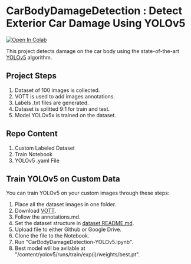 # CarBodyDamageDetection : Detect Exterior Car Damage Using YOLOv5
[![Open In Colab](https://colab.research.google.com/assets/colab-badge.svg)](https://colab.research.google.com/drive/1Uu7XuWf09z-H2PDv93WywyVxCX3K4ef4?usp=sharing)

This project detects damage on the car body using the state-of-the-art [YOLOv5](https://github.com/ultralytics/yolov5) algorithm. 

## Project Steps
  1. Dataset of 100 images is collected.
  2. VOTT is used to add images annotations.
  3. Labels .txt files are generated.
  4. Dataset is splitted 9:1 for train and test.
  5. Model YOLOv5x is trained on the dataset.

## Repo Content
  1. Custom Labeled Dataset
  2. Train Notebook
  3. YOLOv5 .yaml File

## Train YOLOv5 on Custom Data
You can train YOLOv5 on your custom images through these steps:

  1. Place all the dataset images in one folder.
  2. Download [VOTT](https://github.com/microsoft/VoTT).
  3. Follow the annotations.md.
  4. Set the dataset structure in [dataset README.md](https://github.com/DohaElHady/CarBodyDamageDetection/blob/main/Dataset/README.md).
  5. Upload file to either Github or Google Drive.
  6. Clone the file to the Notebook.
  7. Run "CarBodyDamageDetection-YOLOv5.ipynb".
  8. Best model will be avilable at "/content/yolov5/runs/train/exp(i)/weights/best.pt".
  
